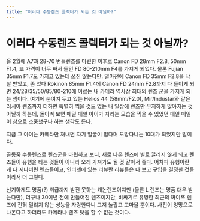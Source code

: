 ```yaml
---
title: "이러다 수동렌즈 콜렉터가 되는 것 아닐까?"
---
```

# 이러다 수동렌즈 콜렉터가 되는 것 아닐까?

올 2월에 A7과 28-70 번들렌즈를 마련한 이후로 Canon FD 28mm F2.8, 50mm F1.4, 또 가격이 너무 싸서 들인 FD 80-210mm F4를 가지게 되었다. 물론 Fujian 35mm F1.7도 가지고 있는데 쓰진 않는다만. 얼마전에 Canon FD 35mm F2.8을 낙찰 받았고, 좀 있다 Rokinon 85mm F1.4에 Canon FD 24mm F2.8까지 다 들이게 되면 24/28/35/50/85/80-210에 이르는 내 카메라 역사상 최대의 렌즈 군을 가지게 되는 셈이다. 여기에 눈여겨 두고 있는 Helios 44 (58mm/F2.0), Mir/Industar와 같은 러시아 렌즈까지 더하면 특별히 찍을 것도 없는 내 일상에 렌즈만 무지하게 많아지는 것 아닐까 하는데, 돌이켜 보면 매일 매일 아이가 자라는 모습을 찍을 수 있었던 매일 매일이 참으로 소중했구나 하는 생각도 든다.


지금 그 아이는 카메라만 꺼내면 자기 얼굴이 밉다며 도망다니는 10대가 되었지만 말이다.


골동품 수동렌즈로 렌즈군을 마련하고 보니, 새로 나온 렌즈에 별로 끌리지 않게 되고 렌즈들이 유행을 타는 것들이 아니라 오래 가져가도 될 것 같아서 좋다. 어차피 유행이란 게 다 지나버린 렌즈들이고, 인터넷에 있는 리뷰란 리뷰들은 다 보고 구입을 결정한 것들이라서 더 그렇다.


신기하게도 명품(?) 취급까지 받진 못하는 캐논렌즈이지만 (물론 L 렌즈는 명품 대우 받는다만), 더구나 30여년 전에 만들어진 렌즈이지만, 비싸기로 유명한 최근의 짜이쯔 렌즈에 전혀 밀리지 않는 성능을 자랑한다니 그저 놀랍고 고마울 뿐이다. 사진이 엉망으로 나온다고 하더라도 카메라나 렌즈 탓을 할 수 없는 것이다.






